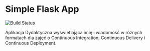 # Simple Flask App
[![Build Status](https://travis-ci.org/kontour/hello-world-printer-app2.svg?branch=master)](https://travis-ci.org/kontour/hello-world-printer-app2)

Aplikacja Dydaktyczna wyświetlająca imię i wiadomość w różnych formatach dla zajęć o Continuous Integration, Continuous Delivery i Continuous Deployment.
